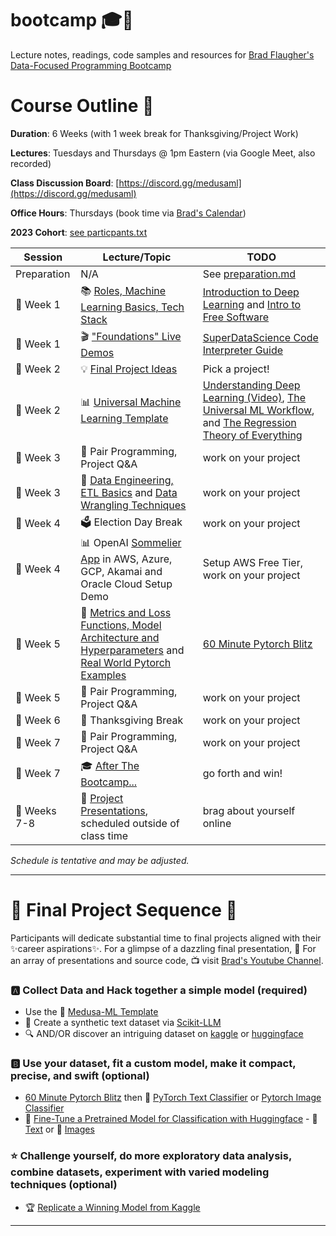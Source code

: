 # bootcamp 🎓🚀

Lecture notes, readings, code samples and resources for [Brad Flaugher's Data-Focused Programming Bootcamp](https://bradflaugher.com/bootcamp.html)

# Course Outline 📝

**Duration**: 6 Weeks (with 1 week break for Thanksgiving/Project Work)

**Lectures**: Tuesdays and Thursdays @ 1pm Eastern (via Google Meet, also recorded)

**Class Discussion Board**: [https://discord.gg/medusaml](https://discord.gg/medusaml)

**Office Hours**: Thursdays (book time via [Brad's Calendar](https://calendar.app.google/AGTTsgwD5LPnwvfJ7))

**2023 Cohort**: [see particpants.txt](./participants.txt)

| Session   | Lecture/Topic | TODO |
|-----------|---------| ---------|
| Preparation | N/A | See [preparation.md](./preparation.md) |
| 📅 Week 1 | 📚 [Roles, Machine Learning Basics, Tech Stack](./30000.md)| [Introduction to Deep Learning](https://www.youtube.com/watch?v=qj5gUDJ5TnU) and [Intro to Free Software](https://www.fsf.org/blogs/rms/20140407-geneva-tedx-talk-free-software-free-society) |
| 📅 Week 1 | 🎬 ["Foundations" Live Demos](./foundations.md) | [SuperDataScience Code Interpreter Guide](https://youtu.be/ac6580tuveo?si=dUlyNu1CzFkhDPek) |
| 📅 Week 2 | 💡 [Final Project Ideas](#final-project-ideas) | Pick a project! |
| 📅 Week 2 | 📊 [Universal Machine Learning Template](https://github.com/Medusa-ML/ML-Template) | [Understanding Deep Learning (Video)](https://www.youtube.com/watch?v=wBgW3ZtlPT8), [The Universal ML Workflow](./the_universal_ml_workflow.pdf), and [The Regression Theory of Everything](./AI_harmony_c3.pdf) |
| 📅 Week 3 | 👥 Pair Programming, Project Q&A | work on your project |
| 📅 Week 3 | 📝 [Data Engineering, ETL Basics](./etl.md) and [Data Wrangling Techniques](./wranglin.md) | work on your project |
| 📅 Week 4 | 🗳️ Election Day Break | work on your project |
| 📅 Week 4 | 📊  OpenAI [Sommelier App](https://github.com/Medusa-ML/Sommelier) in AWS, Azure, GCP, Akamai and Oracle Cloud Setup Demo | Setup AWS Free Tier, work on your project |
| 📅 Week 5 | 🧠 [Metrics and Loss Functions, Model Architecture and Hyperparameters](./architecture.md) and [Real World Pytorch Examples](https://github.com/Medusa-ML/ML-Template/tree/main/examples) | [60 Minute Pytorch Blitz](https://pytorch.org/tutorials/beginner/deep_learning_60min_blitz.html) |
| 📅 Week 5 | 👥 Pair Programming, Project Q&A | work on your project |
| 📅 Week 6 | 🦃 Thanksgiving Break | work on your project |
| 📅 Week 7 | 👥 Pair Programming, Project Q&A | work on your project |
| 📅 Week 7 | 🎓 [After The Bootcamp...](./after_bootcamp.md) | go forth and win! |
| 📅 Weeks 7-8 | 🎉 [Project Presentations](https://www.youtube.com/@bradflaugher2452/videos), scheduled outside of class time | brag about yourself online |
 
*Schedule is tentative and may be adjusted.*

---

# 🚀 **Final Project Sequence** 🚀

Participants will dedicate substantial time to final projects aligned with their ✨career aspirations✨. For a glimpse of a dazzling final presentation, 🎥 For an array of presentations and source code, 📺 visit [Brad's Youtube Channel](https://www.youtube.com/@bradflaugher2452/videos).

### 🅰️ **Collect Data and Hack together a simple model (required)**
- Use the 🐍 [Medusa-ML Template](https://github.com/Medusa-ML/ML-Template)
- 📖 Create a synthetic text dataset via [Scikit-LLM](https://github.com/iryna-kondr/scikit-llm)
- 🔍 AND/OR discover an intriguing dataset on [kaggle](https://www.kaggle.com/datasets) or [huggingface](https://huggingface.co/datasets)

### 🅱️ **Use your dataset, fit a custom model, make it compact, precise, and swift (optional)**
- [60 Minute Pytorch Blitz](https://pytorch.org/tutorials/beginner/deep_learning_60min_blitz.html) then 📜 [PyTorch Text Classifier](https://pytorch.org/tutorials/intermediate/char_rnn_classification_tutorial.html) or [Pytorch Image Classifier](https://pytorch.org/tutorials/beginner/blitz/cifar10_tutorial.html)
- 🔄 [Fine-Tune a Pretrained Model for Classification with Huggingface](https://huggingface.co/docs/transformers/training) - 📝 [Text](https://huggingface.co/docs/transformers/tasks/sequence_classification) or 📸 [Images](https://huggingface.co/docs/transformers/tasks/image_classification)

### ⭐ **Challenge yourself, do more exploratory data analysis, combine datasets, experiment with varied modeling techniques (optional)**
- 🏆 [Replicate a Winning Model from Kaggle](https://www.kaggle.com/code?types=competitions)

---
